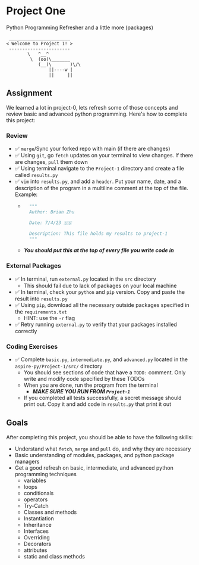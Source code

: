 # Project One
Python Programming Refresher and a little more (packages)
```
 _______________________ 
< Welcome to Project 1! >
 ----------------------- 
        \   ^__^
         \  (oo)\_______
            (__)\       )\/\
                ||----w |
                ||     ||
```

## Assignment
We learned a lot in project-0, lets refresh some of those concepts and review basic and advanced python programming. Here's how to complete this project:
### Review
- ✅ `merge`/Sync your forked repo with main (if there are changes)
- ✅ Using `git`, go `fetch` updates on your terminal to view changes. If there are changes, `pull` them down
- ✅ Using terminal navigate to the `Project-1` directory and create a file called `results.py`
- ✅ `vim` into `results.py`, and add a `header`. Put your name, date, and a description of the program in a multiline comment at the top of the file. Example:
    - ```python
        """
        Author: Brian Zhu

        Date: 7/4/23 🇺🇸

        Description: This file holds my results to project-1
        """
        ```
    - ***You should put this at the top of every file you write code in***
### External Packages
- ✅ In terminal, run `external.py` located in the `src` directory
    - This should fail due to lack of packages on your local machine
- ✅ In terminal, check your `python` and `pip` version. Copy and paste the result into `results.py`
- ✅ Using `pip`, download all the necessary outside packages specified in the `requirements.txt`
    - HINT: use the `-r` flag
- ✅ Retry running `external.py` to verify that your packages installed correctly
### Coding Exercises
- ✅ Complete `basic.py`, `intermediate.py`, and `advanced.py` located in the `aspire-py/Project-1/src/` directory
    - You should see sections of code that have a `TODO:` comment. Only write and modify code specified by these TODOs
    - When you are done, run the program from the terminal
        - ***MAKE SURE YOU RUN FROM `Project-1`***
    - If you completed all tests successfully, a secret message should print out. Copy it and add code in `results.py` that print it out

## Goals
After completing this project, you should be able to have the following skills:
- Understand what `fetch`, `merge` and `pull` do, and why they are necessary
- Basic understanding of modules, packages, and python package managers
- Get a good refresh on basic, intermediate, and advanced python programming techniques
    - variables
    - loops
    - conditionals
    - operators
    - Try-Catch
    - Classes and methods
    - Instantiation
    - Inheritance
    - Interfaces
    - Overriding
    - Decorators
    - attributes
    - static and class methods
